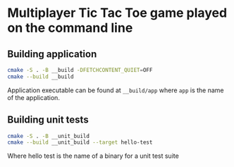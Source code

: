 # Multiplayer Tic Tac Toe game played on the command line

## Building application

```bash
cmake -S . -B __build -DFETCHCONTENT_QUIET=OFF
cmake --build __build
```

Application executable can be found at `__build/app` where `app` is the name of the application.

## Building unit tests

```bash 
cmake -S . -B __unit_build
cmake --build __unit_build --target hello-test 
```
Where hello test is the name of a binary for a unit test suite
